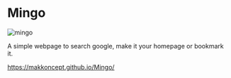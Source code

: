 # Mingo

![mingo](https://user-images.githubusercontent.com/34679965/41496929-94fae6ca-7168-11e8-8e26-a07ae8206c9f.png)

A simple webpage to search google, make it your homepage or bookmark it. 

https://makkoncept.github.io/Mingo/
